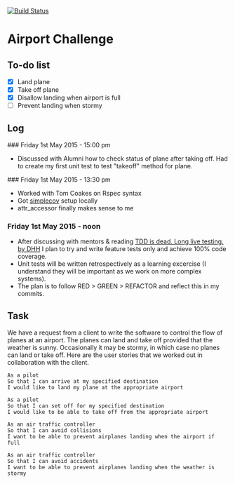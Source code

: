 [![Build Status](https://travis-ci.org/rodcul/airport_challenge.svg)](https://travis-ci.org/rodcul/airport_challenge)

Airport Challenge
=================

To-do list
----------

* [x] Land plane
* [x] Take off plane
* [x] Disallow landing when airport is full
* [ ] Prevent landing when stormy

Log
--------

### Friday 1st May 2015 - 15:00 pm

* Discussed with Alumni how to check status of plane after taking off. Had to create my first unit test to test "takeoff" method for plane.

### Friday 1st May 2015 - 13:30 pm

* Worked with Tom Coakes on Rspec syntax
* Got [simplecov](https://github.com/colszowka/simplecov) setup locally
* attr_accessor finally makes sense to me

### Friday 1st May 2015 - noon

* After discussing with mentors & reading [TDD is dead. Long live testing. by DHH](http://david.heinemeierhansson.com/2014/tdd-is-dead-long-live-testing.html) I plan to try and write feature tests only and achieve 100% code coverage.
* Unit tests will be written retrospectively as a learning excercise (I understand they will be important as we work on more complex systems).
* The plan is to follow RED > GREEN > REFACTOR and reflect this in my commits.



Task
-----

We have a request from a client to write the software to control the flow of planes at an airport. The planes can land and take off provided that the weather is sunny. Occasionally it may be stormy, in which case no planes can land or take off.  Here are the user stories that we worked out in collaboration with the client.

```
As a pilot
So that I can arrive at my specified destination
I would like to land my plane at the appropriate airport

As a pilot
So that I can set off for my specified destination
I would like to be able to take off from the appropriate airport

As an air traffic controller
So that I can avoid collisions
I want to be able to prevent airplanes landing when the airport if full

As an air traffic controller
So that I can avoid accidents
I want to be able to prevent airplanes landing when the weather is stormy
```

